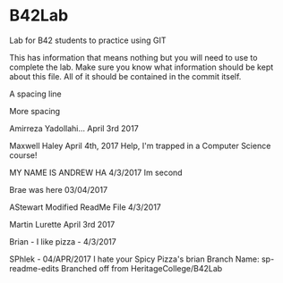 # B42Lab
Lab for B42 students to practice using GIT

This has information that means nothing but you will need to use to complete the lab.
Make sure you know what information should be kept about this file. All of it should be contained in the commit itself. 

A spacing line

More spacing

Amirreza Yadollahi...
April 3rd 2017 

Maxwell Haley
April 4th, 2017
Help, I'm trapped in a Computer Science course!

MY NAME IS ANDREW HA
4/3/2017
Im second

Brae was here 03/04/2017 

AStewart Modified ReadMe File 4/3/2017

Martin Lurette
April 3rd 2017

Brian - I like pizza - 4/3/2017

SPhlek - 04/APR/2017 I hate your Spicy Pizza's brian
Branch Name: sp-readme-edits
Branched off from HeritageCollege/B42Lab
